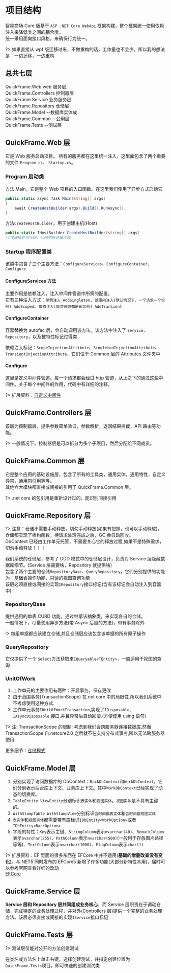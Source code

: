 ﻿# 项目结构

智星商场 Core 版基于 `ASP .NET Core WebApi` 框架构建，整个框架统一使用依赖注入来降低类之间的耦合度。  
统一采用面向接口风格，来确保行为统一。

?> 如果直接从 wpf 版迁移过来，不做重构的话，工作量也不会少。所以我的想法是：一边迁移，一边重构

## 总共七层

QuickFrame.Web web 服务层  
QuickFrame.Controllers 控制器层  
QuickFrame.Service 业务服务层  
QuickFrame.Repository 仓储层  
QuickFrame.Model --数据库实体成  
QuickFrame.Common --公用层  
QuickFrame.Tests --测试层

## QuickFrame.Web 层

它是 Web 服务启动项目。 所有的服务都在这里统一注入，这里面包含了两个重要的文件 `Program.cs`、 `Startup.cs`。

### Program 启动类

方法 Main，它是整个 Web 项目的入口函数。在这里我们使用了异步方式启动它

```cs
public static async Task Main(string[] args)
{
    await CreateHostBuilder(args).Build().RunAsync();
}
```

方法`CreateHostBuilder`。用于创建主机(Host)

```cs
public static IHostBuilder CreateHostBuilder(string[] args)
//详细描述见代码，代码中有详细注释
```

### Startup 程序配置类

该类中包含了三个主要方法：`ConfigureServices`、`ConfigureContainer`、`Configure`

#### ConfigureServices 方法

主要作用是依赖注入，注入中间件管道中所需的配置。  
它有三种注入方式：`单例注入 AddSingleton`、`范围内注入(默认情况下，一个请求一个实例) AddScoped`、`瞬态注入(每次获取都是新实例) AddTransient`

#### ConfigureContainer

容器替换为 autofac 后，会自动调用该方法。该方法中注入了 `Service`、`Repository`，以及被特性标记过得类

依赖注入标记：`ScopeInjectionAttribute`、`SingletonInjectionAttribute`、`TransientInjectionAttribute`，它们位于 Common 层的 Attributes 文件夹中

#### Configure

这里是定义中间件管道。每一个请求都会经过 http 管道，从上之下的通过这些中间件。关于每个中间件的作用，代码中有详细的注释。

?> 扩展资料：[自定义中间件](https://www.cnblogs.com/dayang12525/p/10739918.html)

## QuickFrame.Controllers 层

该层为控制器层，提供参数简单验证，参数解析，返回结果拦截，API 路由等功能。

?> 一般情况下，控制器层是可以拆分为多个子项目，然后分配给不同成员。

## QuickFrame.Common 层

它是整个应用的基础设施层，包含了所有的工具类，通用实体，通用特性，自定义异常，通用包引用等等。  
其他六大模块都直接或间接的引用了 QuickFrame.Common 层。

?> .net core 的包引用是重新设计过的，能识别间接引用

## QuickFrame.Repository 层

?> 注意：仓储不需要手动释放，切勿手动释放(如果有把握，也可以手动释放)，仓储都实现了析构函数，待请求处理完成之后，GC 会自动回收。  
DbContext 已经由工作单元托管，不需要关心它的释放过程,如果不是特殊需求，切勿手动释放！！！

我们系统的仓储层，参考了 DDD 模式中的仓储层设计，负责对 Service 层隐藏数据库细节。(Service 层需要啥，Repository 就提供啥)  
包含了两个主要的仓储`RepositoryBase`、`QueryRepository`，它们分别提供的功能为：基础表操作功能，只读的视图查询功能  
该层必须直接或间接的实现`IRepository`接口标记(含有该标记会自动注入到容器中)

### RepositoryBase

提供通用的单表 CURD 功能，通过继承该抽象类，来实现各自的仓储。  
一般情况下，尽量使用异步方法(带 Async 后缀的方法)，带有事务除外

!> 每组单据都应该建立仓储,并且仓储层应该包含该单据的所有原子操作

### QueryRepository

它仅提供了一个 `Select`方法获取来`IQueryable<TEntity>`，一般适用于视图的查询

### UnitOfWork

1. 工作单元的主要作用有两种：开启事务，保存更改
2. 由于范围事务(TransactionScope) 在.net core 中的局限性.所以我们系统中不考虑使用这种方式.
3. 工作单元事务`IUnitOfWorkTransaction`,实现了`IDisposable`、`IAsyncDisposable` 接口,并且异常后自动回滚.(方便使用 using 语句)

?> 注: TransactionScope 的限制: 考虑到我们会跨服务器连接数据库,然而 TransactionScope 自.netcore2.0 之后就不在支持分布式事务,所以无法跨服务器使用.

更多细节：[仓储模式](/docs/仓储模式)

## QuickFrame.Model 层

1. 分别实现了访问数据库的 DbContext：`BackDbContext`和`WorkDbContext`。它们分别表示后台库上下文、业务库上下文。其中`WorkDbContext`已经实现了动态的切换库。
2. `TableEntity ViewEntity`分别标识`表实体`和`视图实体`。`视图实体`是不具有主键的。
3. `WithStampTable WithStampView`分别标识`含时间戳表实体`和`含时间戳视图实体`
4. `表实体`和`视图实体`都需要带有库标识`IDbEntity<WorkOption>`或者`IDbEntity<BackOption>`
5. 字段的特性：`Key`表示主键、`StringColumn`表示`nvarchar(40)`、`RemarkColumn`表示`nvarchar(255)`、`PathColumn`表示`nvarchar(500)`(一般用于存放图片路径等等)、`TextColumn`表示`nvarchar(1000)`、`FlagColumn`表示`char(1)`

?> 扩展资料：EF 里面的很多东西在 EFCore 中并不适用(**基础的增删改查没有变化**)。与.NET5 同时发布的 EFCore5 新增了许多功能(大部分新特性木用)，届时可以参考官网查看详细的改动  
[EFCore](https://docs.microsoft.com/zh-cn/ef/core/)

## QuickFrame.Service 层

**Service 层和 Repository 层共同组成业务核心**，而 Service 层职责在于调动仓储，完成特定的业务处理过程，并对外(Controllers 层)提供一个完整的业务处理方法。该层必须直接或间接的实现`IService`接口标记

## QuickFrame.Tests 层

?> 测试层仅能对公开的方法创建测试

在类名或方法名上单击右键，选择创建测试，并指定创建位置为`QuickFrame.Tests`项目，即可快速的创建测试类
